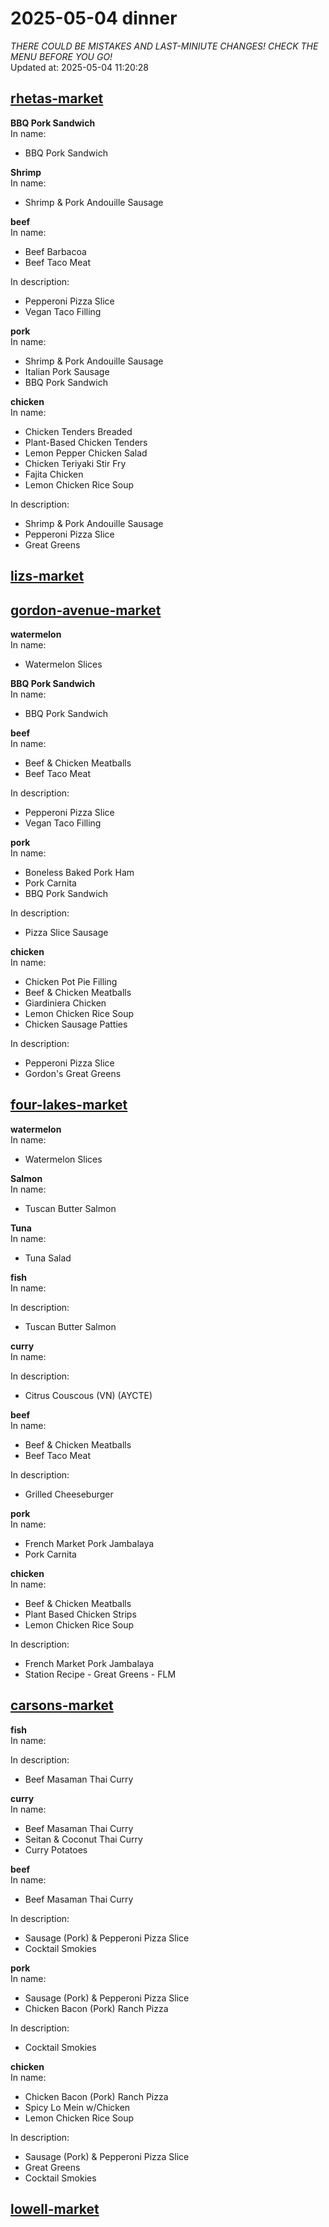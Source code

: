 # 2025-05-04 dinner  
*THERE COULD BE MISTAKES AND LAST-MINIUTE CHANGES! CHECK THE MENU BEFORE YOU GO!*  
Updated at: 2025-05-04 11:20:28  
## [rhetas-market](https://wisc-housingdining.nutrislice.com/menu/rhetas-market/dinner/2025-05-04)  
**BBQ Pork Sandwich**  
In name:   
 - BBQ Pork Sandwich  
  
**Shrimp**  
In name:   
 - Shrimp & Pork Andouille Sausage  
  
**beef**  
In name:   
 - Beef Barbacoa  
 - Beef Taco Meat  
  
In description:   
 - Pepperoni Pizza Slice  
 - Vegan Taco Filling  
  
**pork**  
In name:   
 - Shrimp & Pork Andouille Sausage  
 - Italian Pork Sausage  
 - BBQ Pork Sandwich  
  
**chicken**  
In name:   
 - Chicken Tenders Breaded  
 - Plant-Based Chicken Tenders  
 - Lemon Pepper Chicken Salad  
 - Chicken Teriyaki Stir Fry  
 - Fajita Chicken  
 - Lemon Chicken Rice Soup  
  
In description:   
 - Shrimp & Pork Andouille Sausage  
 - Pepperoni Pizza Slice  
 - Great Greens  
  
## [lizs-market](https://wisc-housingdining.nutrislice.com/menu/lizs-market/dinner/2025-05-04)  
## [gordon-avenue-market](https://wisc-housingdining.nutrislice.com/menu/gordon-avenue-market/dinner/2025-05-04)  
**watermelon**  
In name:   
 - Watermelon Slices  
  
**BBQ Pork Sandwich**  
In name:   
 - BBQ Pork Sandwich  
  
**beef**  
In name:   
 - Beef & Chicken Meatballs  
 - Beef Taco Meat  
  
In description:   
 - Pepperoni Pizza Slice  
 - Vegan Taco Filling  
  
**pork**  
In name:   
 - Boneless Baked Pork Ham  
 - Pork Carnita  
 - BBQ Pork Sandwich  
  
In description:   
 - Pizza Slice Sausage  
  
**chicken**  
In name:   
 - Chicken Pot Pie Filling  
 - Beef & Chicken Meatballs  
 - Giardiniera Chicken  
 - Lemon Chicken Rice Soup  
 - Chicken Sausage Patties  
  
In description:   
 - Pepperoni Pizza Slice  
 - Gordon's Great Greens  
  
## [four-lakes-market](https://wisc-housingdining.nutrislice.com/menu/four-lakes-market/dinner/2025-05-04)  
**watermelon**  
In name:   
 - Watermelon Slices  
  
**Salmon**  
In name:   
 - Tuscan Butter Salmon  
  
**Tuna**  
In name:   
 - Tuna Salad  
  
**fish**  
In name:   
  
In description:   
 - Tuscan Butter Salmon  
  
**curry**  
In name:   
  
In description:   
 - Citrus Couscous (VN) (AYCTE)  
  
**beef**  
In name:   
 - Beef & Chicken Meatballs  
 - Beef Taco Meat  
  
In description:   
 - Grilled Cheeseburger  
  
**pork**  
In name:   
 - French Market Pork Jambalaya  
 - Pork Carnita  
  
**chicken**  
In name:   
 - Beef & Chicken Meatballs  
 - Plant Based Chicken Strips  
 - Lemon Chicken Rice Soup  
  
In description:   
 - French Market Pork Jambalaya  
 - Station Recipe - Great Greens - FLM  
  
## [carsons-market](https://wisc-housingdining.nutrislice.com/menu/carsons-market/dinner/2025-05-04)  
**fish**  
In name:   
  
In description:   
 - Beef Masaman Thai Curry  
  
**curry**  
In name:   
 - Beef Masaman Thai Curry  
 - Seitan & Coconut Thai Curry  
 - Curry Potatoes  
  
**beef**  
In name:   
 - Beef Masaman Thai Curry  
  
In description:   
 - Sausage (Pork) & Pepperoni Pizza Slice  
 - Cocktail Smokies  
  
**pork**  
In name:   
 - Sausage (Pork) & Pepperoni Pizza Slice  
 - Chicken Bacon (Pork) Ranch Pizza  
  
In description:   
 - Cocktail Smokies  
  
**chicken**  
In name:   
 - Chicken Bacon (Pork) Ranch Pizza  
 - Spicy Lo Mein w/Chicken  
 - Lemon Chicken Rice Soup  
  
In description:   
 - Sausage (Pork) & Pepperoni Pizza Slice  
 - Great Greens  
 - Cocktail Smokies  
  
## [lowell-market](https://wisc-housingdining.nutrislice.com/menu/lowell-market/dinner/2025-05-04)  
  
